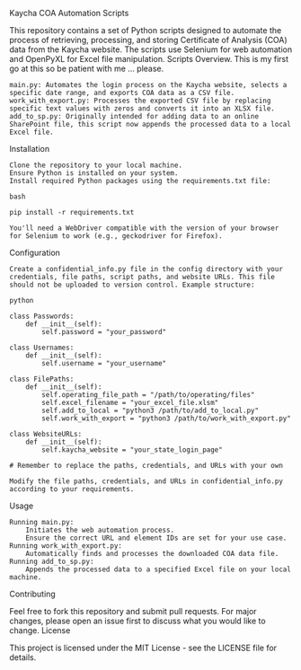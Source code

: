 Kaycha COA Automation Scripts

This repository contains a set of Python scripts designed to automate the process of retrieving, processing, and storing Certificate of Analysis (COA) data from the Kaycha website. The scripts use Selenium for web automation and OpenPyXL for Excel file manipulation.
Scripts Overview. This is my first go at this so be patient with me
... please.

    main.py: Automates the login process on the Kaycha website, selects a specific date range, and exports COA data as a CSV file.
    work_with_export.py: Processes the exported CSV file by replacing specific text values with zeros and converts it into an XLSX file.
    add_to_sp.py: Originally intended for adding data to an online SharePoint file, this script now appends the processed data to a local Excel file.

Installation

    Clone the repository to your local machine.
    Ensure Python is installed on your system.
    Install required Python packages using the requirements.txt file:

    bash

    pip install -r requirements.txt

    You'll need a WebDriver compatible with the version of your browser for Selenium to work (e.g., geckodriver for Firefox).

Configuration

    Create a confidential_info.py file in the config directory with your credentials, file paths, script paths, and website URLs. This file should not be uploaded to version control. Example structure:

    python

    class Passwords:
        def __init__(self):
            self.password = "your_password"

    class Usernames:
        def __init__(self):
            self.username = "your_username"

    class FilePaths:
        def __init__(self):
            self.operating_file_path = "/path/to/operating/files"
            self.excel_filename = "your_excel_file.xlsm"
            self.add_to_local = "python3 /path/to/add_to_local.py"
            self.work_with_export = "python3 /path/to/work_with_export.py"

    class WebsiteURLs:
        def __init__(self):
            self.kaycha_website = "your_state_login_page"

    # Remember to replace the paths, credentials, and URLs with your own

    Modify the file paths, credentials, and URLs in confidential_info.py according to your requirements.

Usage

    Running main.py:
        Initiates the web automation process.
        Ensure the correct URL and element IDs are set for your use case.
    Running work_with_export.py:
        Automatically finds and processes the downloaded COA data file.
    Running add_to_sp.py:
        Appends the processed data to a specified Excel file on your local machine.

Contributing

Feel free to fork this repository and submit pull requests. For major changes, please open an issue first to discuss what you would like to change.
License

This project is licensed under the MIT License - see the LICENSE file for details.